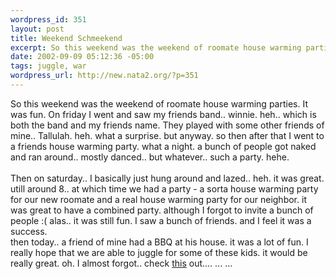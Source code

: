 ```yaml
--- 
wordpress_id: 351
layout: post
title: Weekend Schmeekend
excerpt: So this weekend was the weekend of roomate house warming parties. It was fun. On friday I went and saw my friends band.. winnie. heh.. which is both the band and my friends name. They played with some other friends of mine.. Tallulah. heh. what a surprise. but anyway. so then after that I went to a friends house warming party. what a night. a bunch of people got naked and ran around.. mostly danc...
date: 2002-09-09 05:12:36 -05:00
tags: juggle, war
wordpress_url: http://new.nata2.org/?p=351
---
```

So this weekend was the weekend of roomate house warming parties. It was fun. On friday I went and saw my friends band.. winnie. heh.. which is both the band and my friends name. They played with some other friends of mine.. Tallulah. heh. what a surprise. but anyway. so then after that I went to a friends house warming party. what a night. a bunch of people got naked and ran around.. mostly danced.. but whatever.. such a party. hehe. <br/><br/>Then on saturday.. I basically just hung around and lazed.. heh. it was great. utill around 8.. at which time we had a party - a sorta house warming party for our new roomate and a real house warming party for our neighbor. it was great to have a combined party. although I forgot to invite a bunch of people :( alas.. it was still fun. I saw a bunch of friends. and I feel it was a success.
<br/>then today.. a friend of mine had a BBQ at his house. it was a lot of fun. I really hope that we are able to juggle for some of these kids. it would be really great. oh. I almost forgot.. check <a href="http://www.enterprisemission.com/physics.html">this</a> out.... ... ...
